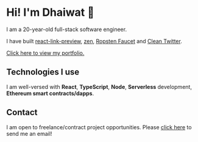 # Hi! I'm Dhaiwat 👋

I am a 20-year-old full-stack software engineer. 

I have built [react-link-preview](https://www.npmjs.com/package/@dhaiwat10/react-link-preview), [zen](https://zenquotes.dhaiwatpandya.com), [Ropsten Faucet](https://ropsten-faucet.dhaiwatpandya.com/) and [Clean Twitter](https://chrome.google.com/webstore/detail/clean-twitter/ibcjnfhpdjinbcmojnmpnokcgfljiebb?hl=en&authuser=0).

<a href="https://dhaiwatpandya.com" target="_blank">Click here to view my portfolio.</a>

## Technologies I use

I am well-versed with **React**, **TypeScript**, **Node**, **Serverless** development, **Ethereum smart contracts/dapps**.

## Contact

I am open to freelance/contract project opportunities. Please <a href="mailto:dhaiwatpandya@gmail.com">click here</a> to send me an email!
